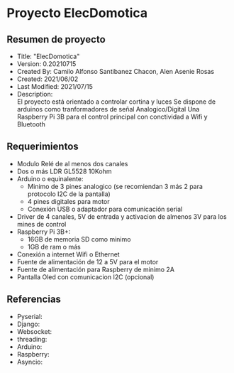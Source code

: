 # Proyecto ElecDomotica 
## Resumen de proyecto
* Title: "ElecDomotica"
* Version: 0.20210715
* Created By: Camilo Alfonso Santibanez Chacon, Alen Asenie Rosas
* Created: 2021/06/02
* Last Modified: 2021/07/15
* Description:  
El proyecto está orientado a controlar cortina y luces
Se dispone de arduinos como tranformadores de señal Analogico/Digital
Una Raspberry Pi 3B para el control principal con conctividad a Wifi y Bluetooth
## Requerimientos
* Modulo Relé de al menos dos canales
* Dos o más LDR GL5528 10Kohm
* Arduino o equinalente:
    * Minimo de 3 pines analogico (se recomiendan 3 más 2 para protocolo I2C de la pantalla) 
    * 4 pines digitales para motor
    * Conexión USB o adaptador para comunicación serial 
* Driver de 4 canales, 5V de entrada y activacion de almenos 3V para los mines de control
* Raspberry Pi 3B+:
    * 16GB de memoria SD como minimo
    * 1GB de ram o más
* Conexión a internet Wifi o Ethernet
* Fuente de alimentación de 12 a 5V para el motor
* Fuente de alimentación para Raspberry de minimo 2A 
* Pantalla Oled con comunicacion I2C (opcional)
## Referencias 
* Pyserial:
* Django:
* Websocket:
* threading:
* Arduino:
* Raspberry:
* Asyncio:
